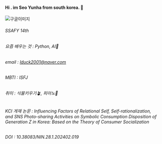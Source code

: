 #### Hi . im Seo Yunha from south korea. 🌸
![구글이미지](https://m.health.chosun.com/site/data/img_dir/2023/07/17/2023071701753_0.jpg)


###### SSAFY 14th
###### 요즘 배우는 것 : Python, AI🤖
###### email : lduck2001@naver.com
###### MBTI : ISFJ
###### 취미 : 식물키우기🪴, 피아노🎹
###### KCI 게재 논문 : Influencing Factors of Relational Self, Self-rationalization, and SNS Photo-sharing Activities on Symbolic Consumption Disposition of Generation Z in Korea: Based on the Theory of Consumer Socialization
###### DOI : 10.38083/NIN.28.1.202402.019
